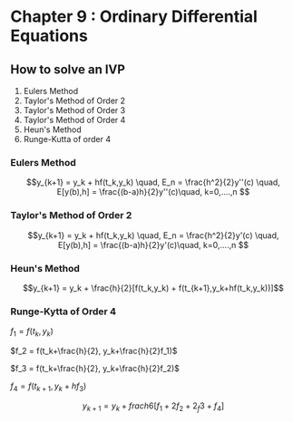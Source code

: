 # Chapter 9 : Ordinary Differential Equations

## How to solve an IVP
1. Eulers Method
2. Taylor's Method of Order 2 
3. Taylor's Method of Order 3
4. Taylor's Method of Order 4
5. Heun's Method
6. Runge-Kutta  of order 4

### Eulers Method

$$y_{k+1} = y_k + hf(t_k,y_k) \quad, E_n = \frac{h^2}{2}y''(c) \quad, E[y(b),h] = \frac{(b-a)h}{2}y''(c)\quad,  k=0,....,n $$

### Taylor's Method of Order 2

$$y_{k+1} = y_k + hf(t_k,y_k) \quad, E_n = \frac{h^2}{2}y'(c) \quad, E[y(b),h] = \frac{(b-a)h}{2}y'(c)\quad,  k=0,....,n $$

### Heun's Method

$$y_{k+1} = y_k + \frac{h}{2}[f(t_k,y_k) + f(t_{k+1},y_k+hf(t_k,y_k))]$$

### Runge-Kytta of Order 4
$f_1 = f(t_k,y_k)$

$f_2 = f(t_k+\frac{h}{2}, y_k+\frac{h}{2}f_1)$

$f_3 = f(t_k+\frac{h}{2}, y_k+\frac{h}{2}f_2)$

$f_4 = f(t_{k+1},y_k + hf_3)$

$$y_{k+1} = y_k +frac{h}{6}[f_1 + 2f_2 +2_f3 +f_4]$$